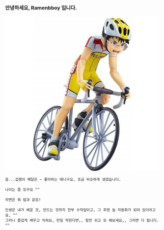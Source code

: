 ### 안녕하세요, Ramenbboy 입니다.

![겁쟁이 페달](README-images/1a56111086.jpg)

```자기소개 페이지 작성하기'''
음...겁쟁이 페달은 ~ 좋아하는 애니구요, 조금 비슷하게 생겼습니다. 

나이는 좀 있구요 ^^

라면은 뭐 밥과 같죠! 

인생은 내가 배운 것, 만드는 것까지 전부 수작업이고, 그 후엔 늘 자동화가 되어 있더라고요, ^^ 
그러니 즐겁게 배우고 익혀요, 만일 막힌다면,, 잠깐 쉬고 또 해보세요,, 그러면 다 됩니다. ^^



```
